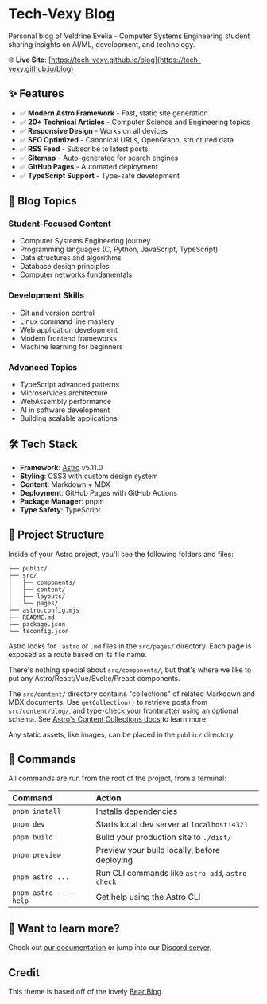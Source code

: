 # Tech-Vexy Blog

Personal blog of Veldrine Evelia - Computer Systems Engineering student sharing insights on AI/ML, development, and technology.

🌐 **Live Site**: [https://tech-vexy.github.io/blog](https://tech-vexy.github.io/blog)

## ✨ Features

- ✅ **Modern Astro Framework** - Fast, static site generation
- ✅ **20+ Technical Articles** - Computer Science and Engineering topics
- ✅ **Responsive Design** - Works on all devices
- ✅ **SEO Optimized** - Canonical URLs, OpenGraph, structured data
- ✅ **RSS Feed** - Subscribe to latest posts
- ✅ **Sitemap** - Auto-generated for search engines
- ✅ **GitHub Pages** - Automated deployment
- ✅ **TypeScript Support** - Type-safe development

## 🚀 Blog Topics

### Student-Focused Content
- Computer Systems Engineering journey
- Programming languages (C, Python, JavaScript, TypeScript)
- Data structures and algorithms
- Database design principles
- Computer networks fundamentals

### Development Skills
- Git and version control
- Linux command line mastery
- Web application development
- Modern frontend frameworks
- Machine learning for beginners

### Advanced Topics
- TypeScript advanced patterns
- Microservices architecture
- WebAssembly performance
- AI in software development
- Building scalable applications

## 🛠️ Tech Stack

- **Framework**: [Astro](https://astro.build/) v5.11.0
- **Styling**: CSS3 with custom design system
- **Content**: Markdown + MDX
- **Deployment**: GitHub Pages with GitHub Actions
- **Package Manager**: pnpm
- **Type Safety**: TypeScript

## 🚀 Project Structure

Inside of your Astro project, you'll see the following folders and files:

```text
├── public/
├── src/
│   ├── components/
│   ├── content/
│   ├── layouts/
│   └── pages/
├── astro.config.mjs
├── README.md
├── package.json
└── tsconfig.json
```

Astro looks for `.astro` or `.md` files in the `src/pages/` directory. Each page is exposed as a route based on its file name.

There's nothing special about `src/components/`, but that's where we like to put any Astro/React/Vue/Svelte/Preact components.

The `src/content/` directory contains "collections" of related Markdown and MDX documents. Use `getCollection()` to retrieve posts from `src/content/blog/`, and type-check your frontmatter using an optional schema. See [Astro's Content Collections docs](https://docs.astro.build/en/guides/content-collections/) to learn more.

Any static assets, like images, can be placed in the `public/` directory.

## 🧞 Commands

All commands are run from the root of the project, from a terminal:

| Command                   | Action                                           |
| :------------------------ | :----------------------------------------------- |
| `pnpm install`             | Installs dependencies                            |
| `pnpm dev`             | Starts local dev server at `localhost:4321`      |
| `pnpm build`           | Build your production site to `./dist/`          |
| `pnpm preview`         | Preview your build locally, before deploying     |
| `pnpm astro ...`       | Run CLI commands like `astro add`, `astro check` |
| `pnpm astro -- --help` | Get help using the Astro CLI                     |

## 👀 Want to learn more?

Check out [our documentation](https://docs.astro.build) or jump into our [Discord server](https://astro.build/chat).

## Credit

This theme is based off of the lovely [Bear Blog](https://github.com/HermanMartinus/bearblog/).
